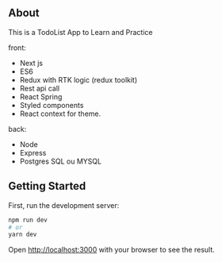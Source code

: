 ## About

This is a TodoList App to Learn and Practice

front:
- Next js
- ES6
- Redux with RTK logic (redux toolkit)
- Rest api call
- React Spring
- Styled components
- React context for theme.

back:
- Node
- Express
- Postgres SQL ou MYSQL

## Getting Started

First, run the development server:

```bash
npm run dev
# or
yarn dev
```

Open [http://localhost:3000](http://localhost:3000) with your browser to see the result.

